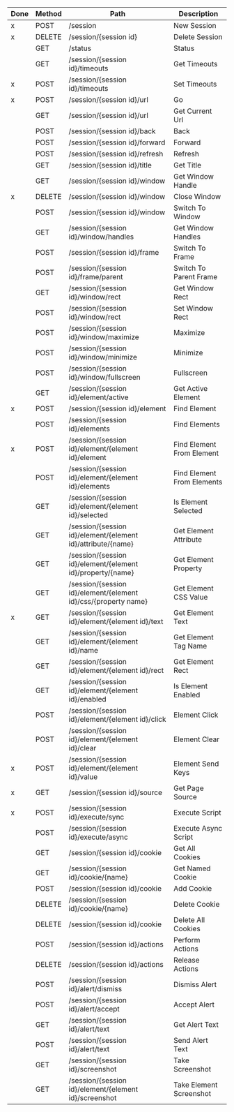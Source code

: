 | Done | Method | Path                                                           | Description                |
| ---- | ------ | -------------------------------------------------------------- | -------------------------- |
| x    | POST   | /session                                                       | New Session                |
| x    | DELETE | /session/{session id}                                          | Delete Session             |
|      | GET    | /status                                                        | Status                     |
|      | GET    | /session/{session id}/timeouts                                 | Get Timeouts               |
| x    | POST   | /session/{session id}/timeouts                                 | Set Timeouts               |
| x    | POST   | /session/{session id}/url                                      | Go                         |
|      | GET    | /session/{session id}/url                                      | Get Current Url            |
|      | POST   | /session/{session id}/back                                     | Back                       |
|      | POST   | /session/{session id}/forward                                  | Forward                    |
|      | POST   | /session/{session id}/refresh                                  | Refresh                    |
|      | GET    | /session/{session id}/title                                    | Get Title                  |
|      | GET    | /session/{session id}/window                                   | Get Window Handle          |
| x    | DELETE | /session/{session id}/window                                   | Close Window               |
|      | POST   | /session/{session id}/window                                   | Switch To Window           |
|      | GET    | /session/{session id}/window/handles                           | Get Window Handles         |
|      | POST   | /session/{session id}/frame                                    | Switch To Frame            |
|      | POST   | /session/{session id}/frame/parent                             | Switch To Parent Frame     |
|      | GET    | /session/{session id}/window/rect                              | Get Window Rect            |
|      | POST   | /session/{session id}/window/rect                              | Set Window Rect            |
|      | POST   | /session/{session id}/window/maximize                          | Maximize                   |
|      | POST   | /session/{session id}/window/minimize                          | Minimize                   |
|      | POST   | /session/{session id}/window/fullscreen                        | Fullscreen                 |
|      | GET    | /session/{session id}/element/active                           | Get Active Element         |
| x    | POST   | /session/{session id}/element                                  | Find Element               |
|      | POST   | /session/{session id}/elements                                 | Find Elements              |
| x    | POST   | /session/{session id}/element/{element id}/element             | Find Element From Element  |
|      | POST   | /session/{session id}/element/{element id}/elements            | Find Element From Elements |
|      | GET    | /session/{session id}/element/{element id}/selected            | Is Element Selected        |
|      | GET    | /session/{session id}/element/{element id}/attribute/{name}    | Get Element Attribute      |
|      | GET    | /session/{session id}/element/{element id}/property/{name}     | Get Element Property       |
|      | GET    | /session/{session id}/element/{element id}/css/{property name} | Get Element CSS Value      |
| x    | GET    | /session/{session id}/element/{element id}/text                | Get Element Text           |
|      | GET    | /session/{session id}/element/{element id}/name                | Get Element Tag Name       |
|      | GET    | /session/{session id}/element/{element id}/rect                | Get Element Rect           |
|      | GET    | /session/{session id}/element/{element id}/enabled             | Is Element Enabled         |
|      | POST   | /session/{session id}/element/{element id}/click               | Element Click              |
|      | POST   | /session/{session id}/element/{element id}/clear               | Element Clear              |
| x    | POST   | /session/{session id}/element/{element id}/value               | Element Send Keys          |
| x    | GET    | /session/{session id}/source                                   | Get Page Source            |
| x    | POST   | /session/{session id}/execute/sync                             | Execute Script             |
|      | POST   | /session/{session id}/execute/async                            | Execute Async Script       |
|      | GET    | /session/{session id}/cookie                                   | Get All Cookies            |
|      | GET    | /session/{session id}/cookie/{name}                            | Get Named Cookie           |
|      | POST   | /session/{session id}/cookie                                   | Add Cookie                 |
|      | DELETE | /session/{session id}/cookie/{name}                            | Delete Cookie              |
|      | DELETE | /session/{session id)/cookie                                   | Delete All Cookies         |
|      | POST   | /session/{session id}/actions                                  | Perform Actions            |
|      | DELETE | /session/{session id}/actions                                  | Release Actions            |
|      | POST   | /session/{session id}/alert/dismiss                            | Dismiss Alert              |
|      | POST   | /session/{session id}/alert/accept                             | Accept Alert               |
|      | GET    | /session/{session id}/alert/text                               | Get Alert Text             |
|      | POST   | /session/{session id}/alert/text                               | Send Alert Text            |
|      | GET    | /session/{session id}/screenshot                               | Take Screenshot            |
|      | GET    | /session/{session id}/element/{element id}/screenshot          | Take Element Screenshot    |
